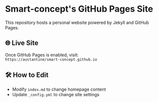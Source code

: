 # Smart-concept's GitHub Pages Site

This repository hosts a personal website powered by Jekyll and GitHub Pages.

## 🌐 Live Site

Once GitHub Pages is enabled, visit:  
`https://austantine/smart-concept.github.io`

## 🛠 How to Edit

- Modify `index.md` to change homepage content
- Update `_config.yml` to change site settings
